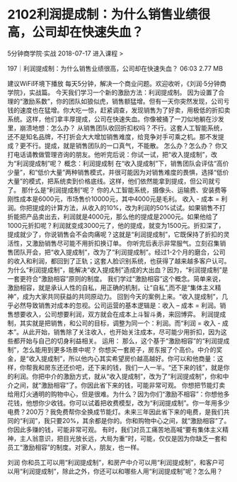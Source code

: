 # 2102利润提成制：为什么销售业绩很高，公司却在快速失血？


5分钟商学院·实战
2018-07-17
进入课程 >

197｜利润提成制：为什么销售业绩很高，公司却在快速失血？
06:03 2.77 MB

建议WiFi环境下播放
每天5分钟，解决一个商业问题。欢迎收听，《刘润·5分钟商学院》，实战篇。
今天我们学习一个新的激励方法：利润提成制。
因为设置了合理的“激励系数”，你的团队如狼似虎，销售额猛增。但有一天你突然发现，公司亏钱的速度也在猛增。你大吃一惊，赶紧调查，发现销售为了好卖，用极低的折扣卖系统。这样，他们拿丰厚提成，公司在快速失血。你像被捅了一刀似地躺在沙发里，崩溃地想：怎么办？
从销售团队收回折扣权吗？不行。这套人工智能系统，还不是知名品牌，不打折会大大增加销售难度，给竞争对手可乘之机。那不发提成？更不行。提成，就是销售团队的一口真气，不能散。
怎么办？怎么办？
你又打电话请教做管理咨询的朋友。他听完后说：你试一试，把“收入提成制”，改为“利润提成制”呢？
概念：利润提成制
在“收入提成制”下，销售团队会评估“高价少量”，和“低价大量”两种销售模式，并很可能因为对销售难度的畏惧，选择“低价大量”的模式，把系统卖到价格底线。这样，他们依然能拿到提成，但公司就亏了。
那什么是“利润提成制”呢？
你的人工智能系统，摄像头、运输费、安装费等刚性成本是6000元，市场售价10000元，其中4000元是毛利。
收入 - 成本 = 利润。你把提成的计算方法，从收入的10%，改为利润的50%试试。如果销售不打折能把产品卖出去，利润就是4000元，那么他的提成是2000元。如果他给了1000元折扣呢？利润就变成3000元了，他的提成，就变为1500元。折扣深了，提成就少了，你说销售会不会肉痛呢？这就是“利润提成制”，它既保持了折扣的灵活性，又激励销售尽可能不用折扣换订单。
你听完后表示非常服气。立刻召集销售团队开会，把“收入提成制”，改为了“利润提成制”。经过1-2个月的磨合，公司的收入和利润，都回到了正轨；这套人脸识别系统，也获得了越来越多客户认可。
为什么“利润提成制”，能解决“收入提成制”造成的大出血？因为，“利润提成制”是一套更符合“激励相容”原则的制度。
我们学过“激励相容”这个概念。简单来说，激励相容，就是承认人性的自私，用正确的机制，让“自私”,而不是“集体主义精神”，成为大家共同获益的共同原动力。
回到今天的案例上来。“收入提成制”，几乎必然导致销售对成本的忽视。公司运营的基本逻辑是：收入 – 成本 = 利润。销售想要收入，公司想要利润，双方就会在成本上斗智斗勇，来回博弈。
利润提成制，其实就是把销售，和公司的目标，调整为同一个：利润。而“利润 = 收入 - 成本”。从此开始，销售除了关注收入，也开始关注成本，尽可能少用折扣，因为这些都开始与自己的切身利益相关。
运用：
那么，这个基于“激励相容”的“利润提成制”，怎么能用到更多场景中呢？
你想买一套房子，房东报了个高价。中介的奖金，是“收入提成制”，所以他内心其实希望房价越高越好。你可以和他商量：这样，你帮我和房东还还价吧，还下来的钱，我们一人一半。“还下来的钱”，就是你的利润。你把中介的激励方式，就从“收入提成制”，改为了“利润提成制”，你和中介之间，就“激励相容”了。你因此省下来的钱，可能非常可观。
你想把节能灯卖给用灯火通明的购物中心，但是很难。为什么？因为你们“激励不相容”：你想他多花钱，他想你少收钱。你可以试着把收费模型，改为“利润提成制”。你一年用多少电费？200万？我免费帮你全换成节能灯。未来三年因此省下来的电费，是我们共同的“利润”，我只要20%，其余都是你的。你和购物中心之间，就“激励相容”了。你因此多赚的钱，可能非常可观。
有时，我们对员工痛苦地高喊“要有集体主义精神，主人翁意识，把目光放长远，大局为重”时，可能，仅仅是因为你缺乏一套和员工“激励相容”的制度。对家人，朋友，也一样。


刘润
你和员工可以用“利润提成制”，和房产中介可以用“利润提成制”，和客户可以用“利润提成制”，除此之外，你还可以和哪些人用“利润提成制”呢？怎么用？